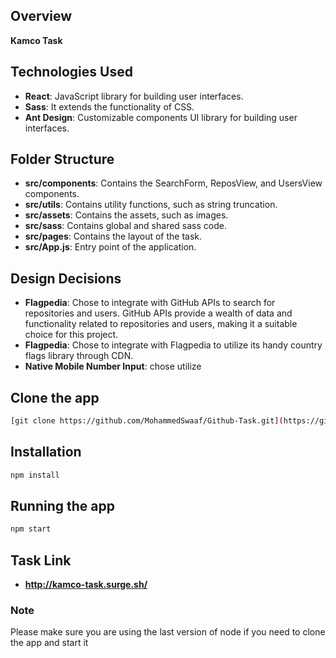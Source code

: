 
## Overview

**Kamco Task**

## Technologies Used

- **React**: JavaScript library for building user interfaces.
- **Sass**: It extends the functionality of CSS.
- **Ant Design**: Customizable components UI library for building user interfaces.

## Folder Structure

- **src/components**: Contains the SearchForm, ReposView, and UsersView components.
- **src/utils**: Contains utility functions, such as string truncation.
- **src/assets**: Contains the assets, such as images.
- **src/sass**: Contains global and shared sass code.
- **src/pages**: Contains the layout of the task.
- **src/App.js**: Entry point of the application.

## Design Decisions

- **Flagpedia**: Chose to integrate with GitHub APIs to search for repositories and users. GitHub APIs provide a wealth of data and functionality related to repositories and users, making it a suitable choice for this project.
- **Flagpedia**: Chose to integrate with Flagpedia to utilize its handy country flags library through CDN.
- **Native Mobile Number Input**: chose utilize 

## Clone the app
```bash
[git clone https://github.com/MohammedSwaaf/Github-Task.git](https://github.com/MohammedSwaaf/kamco.git)
```

## Installation

```bash
npm install
```

## Running the app

```bash
npm start
```
## Task Link
- **http://kamco-task.surge.sh/**

### Note
Please make sure you are using the last version of node if you need to clone the app and start it 

